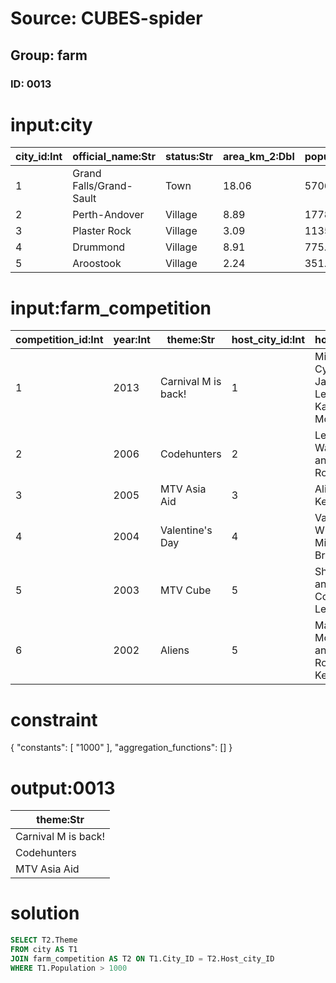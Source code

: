 # Source: CUBES-spider
## Group: farm
### ID: 0013

# input:city

| city_id:Int | official_name:Str | status:Str | area_km_2:Dbl | population:Dbl | census_ranking:Str |
|---|---|---|---|---|---|
| 1 | Grand Falls/Grand-Sault | Town | 18.06 | 5706.0 | 636 of 5008 |
| 2 | Perth-Andover | Village | 8.89 | 1778.0 | 1442 of 5,008 |
| 3 | Plaster Rock | Village | 3.09 | 1135.0 | 1936 of 5,008 |
| 4 | Drummond | Village | 8.91 | 775.0 | 2418 of 5008 |
| 5 | Aroostook | Village | 2.24 | 351.0 | 3460 of 5008 |

# input:farm_competition

| competition_id:Int | year:Int | theme:Str | host_city_id:Int | hosts:Str |
|---|---|---|---|---|
| 1 | 2013 | Carnival M is back! | 1 | Miley Cyrus Jared Leto and Karen Mok |
| 2 | 2006 | Codehunters | 2 | Leehom Wang and Kelly Rowland |
| 3 | 2005 | MTV Asia Aid | 3 | Alicia Keys |
| 4 | 2004 | Valentine's Day | 4 | Vanness Wu and Michelle Branch |
| 5 | 2003 | MTV Cube | 5 | Shaggy and Coco Lee |
| 6 | 2002 | Aliens | 5 | Mandy Moore and Ronan Keating |

# constraint

{
  "constants": [
    "1000"
  ],
  "aggregation_functions": []
}

# output:0013

| theme:Str |
|---|
| Carnival M is back! |
| Codehunters |
| MTV Asia Aid |

# solution

```sql
SELECT T2.Theme
FROM city AS T1
JOIN farm_competition AS T2 ON T1.City_ID = T2.Host_city_ID
WHERE T1.Population > 1000
```
